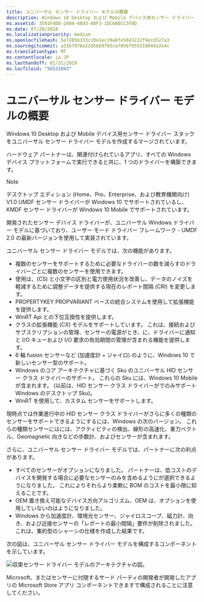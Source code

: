 ```yaml
---
title: ユニバーサル センサー ドライバー モデルの概要
description: Windows 10 Desktop および Mobile デバイス用センサー ドライバー スタックをユニバーサル センサー ドライバー モデルを作成するマージされています。
ms.assetid: 3591F4DD-2404-4893-88F3-1DC6A0CC3F0D
ms.date: 07/20/2018
ms.localizationpriority: medium
ms.openlocfilehash: 5e7205b333c10e1ec19a8fe5843222f9ecd527a3
ms.sourcegitcommit: a33b7978e22d5bb9f65ca7056f955319049a2e4c
ms.translationtype: MT
ms.contentlocale: ja-JP
ms.lasthandoff: 01/31/2019
ms.locfileid: "56531043"
---
```

# <a name="overview-of-the-universal-sensor-driver-model"></a>ユニバーサル センサー ドライバー モデルの概要


Windows 10 Desktop および Mobile デバイス用センサー ドライバー スタックをユニバーサル センサー ドライバー モデルを作成するマージされています。

ハードウェア パートナーは、関連付けられているアプリ、すべての Windows デバイス プラットフォームで実行できると共に、1 つのドライバーを構築できます。

>[!NOTE]
> デスクトップ エディション (Home、Pro、Enterprise、および教育機関向け) V1.0 UMDF センサー ドライバーが Windows 10 でサポートされているし、KMDF センサー ドライバーが Windows 10 Mobile でサポートされています。

 

開発されたセンサー デバイス ドライバーが、ユニバーサル Windows ドライバー モデルに基づいており、ユーザー モード ドライバー フレームワーク - UMDF 2.0 の最新バージョンを使用して実装されています。

ユニバーサル センサー ドライバー モデルでは、次の機能があります。

-   複数のセンサーをサポートするために必要なドライバーの数を減らすのドライバーごとに複数のセンサーを使用できます。
-   使用は、(CS) と小文字の区別と電力使用状況を改善し、データのノイズを軽減するために調整データを提供する現在のレポート間隔 (CRI) を変更します。
-   PROPERTYKEY PROPVARIANT ベースの統合システムを使用して拡張機能を提供します。
-   WinRT Api との下位互換性を提供します。
-   クラスの拡張機能 (CX) モデルをサポートしています。 これは、接続およびサブスクリプションの管理、センサーの電源がとき、に、ドライバーに通知と I/O キューおよび I/O 要求の有効期間の管理が含まれる機能を提供します。
-   6 軸 fusion センサーなど (加速度計 + ジャイロ) のように、Windows 10 で新しいセンサー型のサポート。
-   Windows のコア アーキテクチャに基づく Sku のユニバーサル HID センサー クラス ドライバーのサポート。 これらの Sku には、Windows 10 Mobile が含まれます。 (以前は、HID センサー クラス ドライバーがでのみサポート Windows のデスクトップ Sku)。
-   WinRT を使用して、カスタム センサーをサポートします。

現時点では作業進行中の HID センサー クラス ドライバーがさらに多くの種類のセンサーをサポートできるようにするには、Windows の次のバージョン。 これらの種類センサーにはには、アクティビティの検出、線形の高速化、重力ベクトル、Geomagnetic 向きなどの歩数計、およびセンサーが含まれます。

さらに、ユニバーサル センサー ドライバー モデルでは、パートナーに次の利点があります。

-   すべてのセンサーがオプションになりました。 パートナーは、低コストのデバイスを開発する場合に必要なセンサーのみを含めるようにが選択できるようになりました。 これによりそれらより柔軟に BOM のコストを最小限に抑えることです。
-   OEM 置き換え可能なデバイス方向アルゴリズム、OEM は、オプションを使用していないのはようになりました。
-   Windows から加速度計、環境光センサー、ジャイロスコープ、磁力計、向き、および近接センサーの「レポートの最小間隔」要件が削除されました。 これは、集約型のシャーシの仕様を作成した結果です。

次の図は、ユニバーサル センサー ドライバー モデルを構成するコンポーネントを示しています。

![収束センサー ドライバー モデルのアーキテクチャの図。](images/sensorsv2-arch.png)

Microsoft、またはセンサーに付随するサード パーティの開発者が開発したアプリの Microsoft Store アプリ コンポーネントできますで構成されることに注意してください。

 

 




